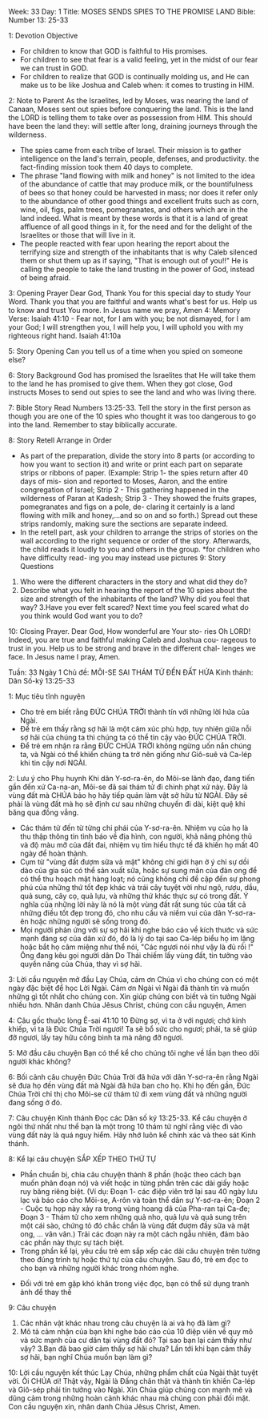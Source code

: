 Week: 33
Day: 1
Title: MOSES SENDS SPIES TO THE PROMISE LAND
Bible: Number 13: 25-33

1: Devotion Objective
- For children to know that GOD is faithful to His promises.
- For children to see that fear is a valid feeling, yet in the midst of our fear we can trust in GOD.
- For children to realize that GOD is continually molding us, and He can make us to be like Joshua and Caleb when: it comes to trusting in HIM.

2: Note to Parent
As the Israelites, led by Moses, was nearing the land of Canaan, Moses sent out spies before conquering the land. This is the land the LORD is telling them to take over as possession from HIM. This should have been the land they: will settle after long, draining journeys through the wilderness.
- The spies came from each tribe of Israel. Their mission is to gather intelligence on the land's terrain, people, defenses, and productivity. the fact-finding mission took them 40 days to complete.
- The phrase "land flowing with milk and honey" is not limited to the idea of the abundance of cattle that may produce milk, or the bountifulness of bees so that honey could be harvested in mass; nor does it refer only to the abundance of other good things and excellent fruits such as corn, wine, oil, figs, palm trees, pomegranates, and others which are in the land indeed. What is meant by these words is that it is a land of great affluence of all good things in it, for the need and for the delight of the Israelites or those that will live in it.
- The people reacted with fear upon hearing the report about the terrifying size and strength of the inhabitants that is why Caleb silenced them or shut them up as if saying, "That is enough out of you!!" He is calling the people to take the land trusting in the power of God, instead of being afraid.

3: Opening Prayer
 Dear God, Thank You for this special day to study Your Word. Thank you that you are faithful and wants what's best for us. Help us to know and trust You more. In Jesus name we pray, Amen
4: Memory Verse:
Isaiah 41:10 - Fear not, for I am with you; be not dismayed, for I am your God; I will strengthen you, I will help you, I will uphold you with my righteous right hand. Isaiah 41:10a

5: Story Opening
Can you tell us of a time when you spied on someone else?

6: Story Background
God has promised the Israelites that He will take them to the land he has promised to give them. When they got close, God instructs Moses to send out spies to see the land and who was living there.

7: Bible Story
Read Numbers 13:25-33. Tell the story in the first person as though you are one of the 10 spies who thought it was too dangerous to go into the land. Remember to stay biblically accurate.

8: Story Retell
Arrange in Order
- As part of the preparation, divide the story into 8 parts (or according to how you want to section it) and write or print each part on separate strips or ribbons of paper. (Example: Strip 1- the spies return after 40 days of mis- sion and reported to Moses, Aaron, and the entire congregation of Israel; Strip 2 - This gathering happened in the wilderness of Paran at Kadesh; Strip 3 - They showed the fruits grapes, pomegranates and figs on a pole, de- claring it certainly is a land flowing with milk and honey,...and so on and so forth.) Spread out these strips randomly, making sure the sections are separate indeed.
- In the retell part, ask your children to arrange the strips of stories on the wall according to the right sequence or order of the story. Afterwards, the child reads it loudly to you and others in the group.
*for children who have difficulty read- ing you may instead use pictures
9: Story Questions
1. Who were the different characters in the story and what did they do?
2. Describe what you felt in hearing the report of the 10 spies about the size and strength of the inhabitants of the land? Why did you feel that way? 3.Have you ever felt scared? Next time you feel scared what do you think would God want you to do?

10: Closing Prayer.
Dear God, How wonderful are Your sto- ries Oh LORD! Indeed, you are true and faithful making Caleb and Joshua cou- rageous to trust in you. Help us to be strong and brave in the different chal- lenges we face. In Jesus name I pray, Amen.


Tuần: 33
Ngày 1
Chủ đề: MÔI-SE SAI THÁM TỬ ĐẾN ĐẤT HỨA
Kinh thánh: Dân Số-ký 13:25-33

1: Mục tiêu tĩnh nguyện
- Cho trẻ em biết rằng ĐỨC CHÚA TRỜI thành tín với những lời hứa của Ngài.
- Để trẻ em thấy rằng sợ hãi là một cảm xúc phù hợp, tuy nhiên giữa nỗi sợ hãi của chúng ta thì chúng ta có thể tin cậy vào ĐỨC CHÚA TRỜI.
- Để trẻ em nhận ra rằng ĐỨC CHÚA TRỜI không ngừng uốn nắn chúng ta, và Ngài có thể khiến chúng ta trở nên giống như Giô-suê và Ca-lép khi tin cậy nơi NGÀI.

2: Lưu ý cho Phụ huynh
Khi dân Y-sơ-ra-ên, do Môi-se lãnh đạo, đang tiến gần đến xứ Ca-na-an, Môi-se đã sai thám tử đi chinh phạt xứ này. Đây là vùng đất mà CHÚA bảo họ hãy tiếp quản làm vật sở hữu từ NGÀI. Đây sẽ phải là vùng đất mà họ sẽ định cư sau những chuyến đi dài, kiệt quệ khi băng qua đồng vắng.
- Các thám tử đến từ từng chi phái của Y-sơ-ra-ên. Nhiệm vụ của họ là thu thập thông tin tình báo về địa hình, con người, khả năng phòng thủ và độ màu mỡ của đất đai, nhiệm vụ tìm hiểu thực tế đã khiến họ mất 40 ngày để hoàn thành.
- Cụm từ "vùng đất đượm sữa và mật" không chỉ giới hạn ở ý chỉ sự dồi dào của gia súc có thể sản xuất sữa, hoặc sự sung mãn của đàn ong để có thể thu hoạch mật hàng loạt; nó cũng không chỉ đề cập đến sự phong phú của những thứ tốt đẹp khác và trái cây tuyệt vời như ngô, rượu, dầu, quả sung, cây cọ, quả lựu, và những thứ khác thực sự có trong đất. Ý nghĩa của những lời này là nó là một vùng đất rất sung túc của tất cả những điều tốt đẹp trong đó, cho nhu cầu và niềm vui của dân Y-sơ-ra-ên hoặc những người sẽ sống trong đó.
- Mọi người phản ứng với sự sợ hãi khi nghe báo cáo về kích thước và sức mạnh đáng sợ của dân xứ đó, đó là lý do tại sao Ca-lép biểu họ im lặng hoặc bắt họ câm miệng như thể nói, "Các ngươi nói như vậy là đủ rồi !" Ông đang kêu gọi người dân Do Thái chiếm lấy vùng đất, tin tưởng vào quyền năng của Chúa, thay vì sợ hãi.

3: Lời cầu nguyện mở đầu
 Lạy Chúa, cảm ơn Chúa vì cho chúng con có một ngày đặc biệt để học Lời Ngài. Cảm ơn Ngài vì Ngài đã thành tín và muốn những gì tốt nhất cho chúng con. Xin giúp chúng con biết và tin tưởng Ngài nhiều hơn. Nhân danh Chúa Jêsus Christ, chúng con cầu nguyện, Amen

4: Câu gốc thuộc lòng
Ê-sai 41:10
10 Đừng sợ, vì ta ở với ngươi; chớ kinh khiếp, vì ta là Đức Chúa Trời ngươi! Ta sẽ bổ sức cho ngươi; phải, ta sẽ giúp đỡ ngươi, lấy tay hữu công bình ta mà nâng đỡ ngươi.

5: Mở đầu câu chuyện
Bạn có thể kể cho chúng tôi nghe về lần bạn theo dõi người khác không?

6: Bối cảnh câu chuyện
Đức Chúa Trời đã hứa với dân Y-sơ-ra-ên rằng Ngài sẽ đưa họ đến vùng đất mà Ngài đã hứa ban cho họ. Khi họ đến gần, Đức Chúa Trời chỉ thị cho Môi-se cử thám tử đi xem vùng đất và những người đang sống ở đó.

7: Câu chuyện Kinh thánh
Đọc các Dân số ký 13:25-33.
Kể câu chuyện ở ngôi thứ nhất như thể bạn là một trong 10 thám tử nghĩ rằng việc đi vào vùng đất này là quá nguy hiểm. Hãy nhớ luôn kể chính xác và theo sát Kinh thánh.

8: Kể lại câu chuyện
SẮP XẾP THEO THỨ TỰ
- Phần chuẩn bị, chia câu chuyện thành 8 phần (hoặc theo cách bạn muốn phân đoạn nó) và viết hoặc in từng phần trên các dải giấy hoặc ruy băng riêng biệt.
(Ví dụ:
Đoạn 1- các điệp viên trở lại sau 40 ngày lưu lạc và báo cáo cho Môi-se, A-rôn và toàn thể dân sự Y-sơ-ra-ên;
Đoạn 2 - Cuộc tụ họp này xảy ra trong vùng hoang dã của Pha-ran tại Ca-đe;
Đoạn 3 - Thám tử cho xem  những quả nho, quả lựu và quả sung trên một cái sào, chứng tỏ đó chắc chắn là vùng đất đượm đầy sữa và mật ong, ... vân vân.) Trải các đoạn này ra một cách ngẫu nhiên, đảm bảo các phần này thực sự tách biệt.
- Trong phần kể lại, yêu cầu trẻ em sắp xếp các dải câu chuyện trên tường theo đúng trình tự hoặc thứ tự của câu chuyện. Sau đó, trẻ em đọc to cho bạn và những người khác trong nhóm nghe.
* Đối với trẻ em gặp khó khăn trong việc đọc, bạn có thể sử dụng tranh ảnh để thay thế

9: Câu chuyện
1. Các nhân vật khác nhau trong câu chuyện là ai và họ đã làm gì?
2. Mô tả cảm nhận của bạn khi nghe báo cáo của 10 điệp viên về quy mô và sức mạnh của cư dân  tại vùng đất đó? Tại sao bạn lại cảm thấy như vậy?
3.Bạn đã bao giờ cảm thấy sợ hãi chưa? Lần tới khi bạn cảm thấy sợ hãi, bạn nghĩ Chúa muốn bạn làm gì?

10: Lời cầu nguyện kết thúc
Lạy Chúa, những phẩm chất của Ngài thật tuyệt vời. Ôi CHÚA ơi! Thật vậy, Ngài là Đấng chân thật và thành tín khiến Ca-lép và Giô-sép phải tin tưởng vào Ngài. Xin Chúa giúp chúng con mạnh mẽ và dũng cảm trong những hoàn cảnh khác nhau mà chúng con phải đối mặt. Con cầu nguyện xin, nhân danh Chúa Jêsus Christ, Amen.
